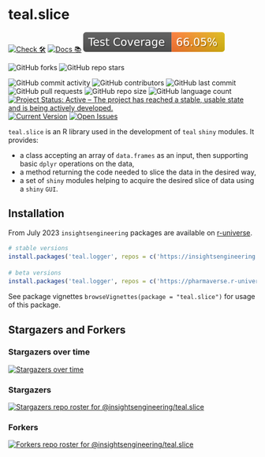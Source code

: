 # teal.slice

<!-- start badges -->
[![Check 🛠](https://github.com/insightsengineering/teal.slice/actions/workflows/check.yaml/badge.svg)](https://insightsengineering.github.io/teal.slice/main/unit-test-report/)
[![Docs 📚](https://github.com/insightsengineering/teal.slice/actions/workflows/docs.yaml/badge.svg)](https://insightsengineering.github.io/teal.slice/)
[![Code Coverage 📔](https://raw.githubusercontent.com/insightsengineering/teal.slice/_xml_coverage_reports/data/main/badge.svg)](https://insightsengineering.github.io/teal.slice/main/coverage-report/)

![GitHub forks](https://img.shields.io/github/forks/insightsengineering/teal.slice?style=social)
![GitHub repo stars](https://img.shields.io/github/stars/insightsengineering/teal.slice?style=social)

![GitHub commit activity](https://img.shields.io/github/commit-activity/m/insightsengineering/teal.slice)
![GitHub contributors](https://img.shields.io/github/contributors/insightsengineering/teal.slice)
![GitHub last commit](https://img.shields.io/github/last-commit/insightsengineering/teal.slice)
![GitHub pull requests](https://img.shields.io/github/issues-pr/insightsengineering/teal.slice)
![GitHub repo size](https://img.shields.io/github/repo-size/insightsengineering/teal.slice)
![GitHub language count](https://img.shields.io/github/languages/count/insightsengineering/teal.slice)
[![Project Status: Active – The project has reached a stable, usable state and is being actively developed.](https://www.repostatus.org/badges/latest/active.svg)](https://www.repostatus.org/#active)
[![Current Version](https://img.shields.io/github/r-package/v/insightsengineering/teal.slice/main?color=purple\&label=package%20version)](https://github.com/insightsengineering/teal.slice/tree/main)
[![Open Issues](https://img.shields.io/github/issues-raw/insightsengineering/teal.slice?color=red\&label=open%20issues)](https://github.com/insightsengineering/teal.slice/issues?q=is%3Aissue+is%3Aopen+sort%3Aupdated-desc)
<!-- end badges -->

`teal.slice` is an R library used in the development of `teal` `shiny` modules. It provides:

* a class accepting an array of `data.frames` as an input, then supporting basic `dplyr` operations on the data,
* a method returning the code needed to slice the data in the desired way,
* a set of `shiny` modules helping to acquire the desired slice of data using a `shiny` `GUI`.

## Installation

From July 2023 `insightsengineering` packages are available on [r-universe](https://r-universe.dev/).

```r
# stable versions
install.packages('teal.logger', repos = c('https://insightsengineering.r-universe.dev', 'https://cloud.r-project.org'))

# beta versions
install.packages('teal.logger', repos = c('https://pharmaverse.r-universe.dev', 'https://cloud.r-project.org'))
```

See package vignettes `browseVignettes(package = "teal.slice")` for usage of this package.

## Stargazers and Forkers

### Stargazers over time

[![Stargazers over time](https://starchart.cc/insightsengineering/teal.slice.svg)](https://starchart.cc/insightsengineering/teal.slice)

### Stargazers

[![Stargazers repo roster for @insightsengineering/teal.slice](https://reporoster.com/stars/insightsengineering/teal.slice)](https://github.com/insightsengineering/teal.slice/stargazers)

### Forkers

[![Forkers repo roster for @insightsengineering/teal.slice](https://reporoster.com/forks/insightsengineering/teal.slice)](https://github.com/insightsengineering/teal.slice/network/members)
